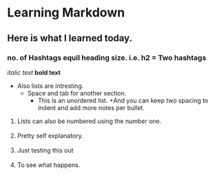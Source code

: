 # Learning Markdown

## Here is what I learned today.

### no. of Hashtags equil heading size. i.e. h2 = Two hashtags

*italic text*
**bold text**

+ Also lists are intresting.
  + Space and tab for another section.
      + This is an unordered list.
        +And you can keep two spacing to indent and add more notes per bullet.
  
<ol>
 <li>Lists can also be numbered using the number one.</li><br>
   <li>Pretty self explanatory.</li><br>
 <li>Just testing this out</li><br>
   <li> To see what happens.</li>
</ol>
